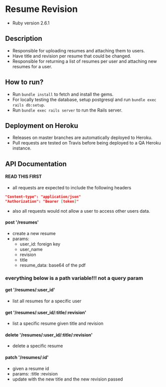 # Resume Revision
* Ruby version 2.6.1


## Description

* Responsible for uploading resumes and attaching them to users.
* Have title and revision per resume that could be changed.
* Responsible for returning a list of resumes per user and attaching new resumes for a user.


## How to run?

* Run `bundle install` to fetch and install the gems.
* For locally testing the database, setup postgresql and run `bundle exec rails db:setup`.
* Run `bundle exec rails server` to run the Rails server.


## Deployment on Heroku

* Releases on master branches are automatically deployed to Heroku.
* Pull requests are tested on Travis before being deployed to a QA Heroku instance.

## API Documentation
#### READ THIS FIRST
* all requests are expected to include the following headers
```json
"Content-type": "application/json"
"Authorization": "Bearer [token]"
```
* also all requests would not allow a user to access other users data.

#### post '/resumes'
* create a new resume
* params: 
    * user_id: foreign key
    * user_name 
    * revision
    * title
    * resume_data: base64 of the pdf
    
### everything below is a path variable!!! not a query param
#### get '/resumes/:user_id'
* list all resumes for a specific user
#### get '/resumes/:user_id/:title/:revision'
* list a specific resume given title and revision
#### delete '/resumes/:user_id/:title/:revision'
* delete a specific resume
#### patch '/resumes/:id'
* given a resume id
* params: :title :revision
* update with the new title and the new revision passed
